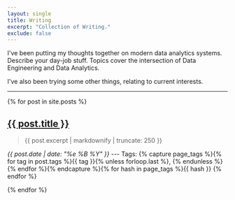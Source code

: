 ```yaml
---
layout: single
title: Writing
excerpt: "Collection of Writing."
exclude: false
---
```



I've been putting my thoughts together on modern data analytics systems.  Describe your day-job stuff. Topics cover the intersection of Data Engineering and Data Analytics. 

I've also been trying some other things, relating to current interests.

---



{% for post in site.posts %}

    
## <a href="{{ post.url | relative_url }}" rel="permalink">{{ post.title }}</a>  

> <p class="archive-item-excerpt" itemprop="description">{{ post.excerpt | markdownify |  truncate: 250 }}
<i><time datetime="{{ page.date | date_to_xmlschema }}">{{ post.date | date: "%e %B %Y" }}</time>  </i>   ---   Tags: {% capture page_tags %}{% for tag in post.tags %}{{ tag }}{% unless forloop.last %}, {% endunless %}{% endfor %}{% endcapture %}{% for hash in page_tags %}{{ hash }}   {% endfor %}


{% endfor %}

<!-- **Archive [here](/writing/writing_archive), copied from Substack in due course.** -->

<!-- <img name="absurd.design" src="/assets/images/ad_blog.png" alt=""/> -->
